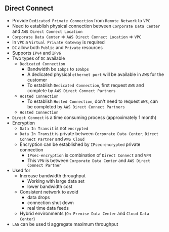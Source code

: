 ## Direct Connect

- Provide `Dedicated Private Connection` from `Remote Network` to `VPC`
- Need to establish physical connection between `Corporate Data Center` and `AWS Direct Connect Location`
- `Corporate Data Center` => `AWS Direct Connect Location` => `VPC`
- In `VPC` a `Virtual Private Gateway` is required
- `DC` allow both `Public` and `Private` resources
- Supports `IPv4` and `IPv6`
- Two types of `DC` available
  - `Dedicated Connection`
    - Bandwidth be `1Gbps` to `10Gbps`
    - A dedicated physical `ethernet port` will be available in `AWS` for the customer
    - To establish `Dedicated Connection`, first request `AWS` and complete by `AWS Direct Connect Partners`
  - `Hosted Connection`
    - To establish `Hosted Connection`, don't need to request `AWS`, can be completed by `AWS Direct Connect Partners`
  - `Hosted Connection`
- `Direct Connect` is a time consuming process (approximately 1 month)
- Encryption
  - `Data In Transit` is not `encrypted`
  - `Data In Transit` is private between `Corporate Data Center`, `Direct Connect Partner` and `AWS Cloud`
  - Encryption can be established by `IPsec-encrypted` private connection
    - `IPsec-encryption` is combination of `Direct Connect` and `VPN`
    - This `VPN` is between `Corporate Data Center` and `AWS Direct Connect Partner`
- Used for
  - Increase bandwidth throughput
    - Working with large data set
    - lower bandwidth cost
  - Consistent network to avoid
    - data drops
    - connection shut down
    - real time data feeds
  - Hybrid environments (`On Premise Data Center` and `Cloud Data Center`)
- `LAG` can be used ti aggregate maximum throughput

